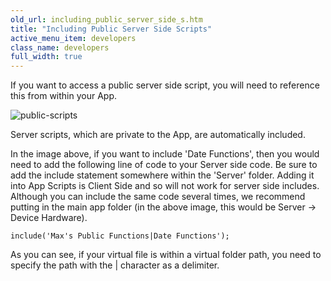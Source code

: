 ```yaml
---
old_url: including_public_server_side_s.htm
title: "Including Public Server Side Scripts"
active_menu_item: developers
class_name: developers
full_width: true
---
```



If you want to access a public server side script, you will need to reference this from within your App.

![public-scripts](/img/docs/public-scripts.png)

Server scripts, which are private to the App, are automatically included.

In the image above, if you want to include 'Date Functions', then you would need to add the following line of code to your Server side code. Be sure to add the include statement somewhere within the 'Server' folder. Adding it into App Scripts is Client Side and so will not work for server side includes. Although you can include the same code several times, we recommend putting in the main app folder (in the above image, this would be Server -\> Device Hardware).

    include('Max's Public Functions|Date Functions');
   

As you can see, if your virtual file is within a virtual folder path, you need to specify the path with the | character as a delimiter.

